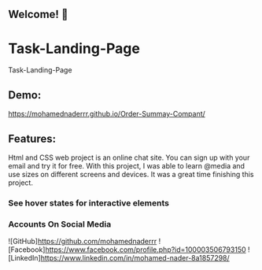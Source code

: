 ## Welcome! 👋

# Task-Landing-Page
Task-Landing-Page
## Demo:
https://mohamednaderrr.github.io/Order-Summay-Compant/
## Features:
Html and CSS web project is an online chat site. You can sign up with your email and try it for free. With this project, I was able to learn @media and use sizes on different screens and devices. It was a great time finishing this project.
### See hover states  for interactive elements
### Accounts On Social Media
![GitHub]https://github.com/mohamednaderrr
![Facebook]https://www.facebook.com/profile.php?id=100003506793150
![LinkedIn]https://www.linkedin.com/in/mohamed-nader-8a1857298/
